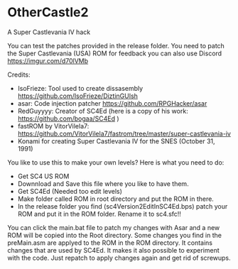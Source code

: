 # OtherCastle2
A Super Castlevania IV hack

You can test the patches provided in the release folder. You need to patch the Super Castlevania (USA) ROM
for feedback you can also use Discord https://imgur.com/d70lVMb 


Credits:
- IsoFrieze: Tool used to create dissasembly https://github.com/IsoFrieze/DiztinGUIsh
- asar: Code injection patcher https://github.com/RPGHacker/asar 
- RedGuyyyy: Creator of SC4Ed (here is a copy of his work: https://github.com/bogaa/SC4Ed )
- fastROM by VitorVilela7: https://github.com/VitorVilela7/fastrom/tree/master/super-castlevania-iv
- Konami for creating Super Castlevania IV for the SNES (October 31, 1991)


You like to use this to make your own levels? Here is what you need to do:
- Get SC4 US ROM
- Downnload and Save this file where you like to have them. 
- Get SC4Ed (Needed too edit levels)
- Make folder called ROM in root directory and put the ROM in there.
- In the release folder you find (sc4Version2EditInSC4Ed.bps) patch your ROM and put it in the ROM folder. Rename it to sc4.sfc!!

You can click the main.bat file to patch my changes with Asar and a new ROM will be copied into the Root directory. 
Some changes you find in the preMain.asm are applyed to the ROM in the ROM directory. It contains changes that are used by SC4Ed.
It makes it also possible to experiment with the code. Just repatch to apply changes again and get rid of screwups. 
